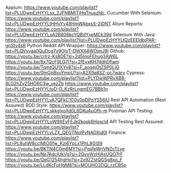 Appium: https://www.youtube.com/playlist?list=PLUDwpEzHYYLsx_2JFNBMITjHqTnuszhb_
Cucumber With Selenium: https://www.youtube.com/playlist?list=PLUDwpEzHYYLtHHyYv48HmWAbxsS-2iDNT
Allure Reports: https://www.youtube.com/playlist?list=PLUDwpEzHYYLsA2B806kcYQBdYxeMCk39d
Selenium With Java: https://www.youtube.com/playlist?list=PLUDwpEzHYYLtQzEEEldbjPAR-gnStv4sR
Python Reddit API Wrapper: https://www.youtube.com/playlist?list=PLQVvvaa0QuDcg7v9OIyT-DWXX4WOjmJ9I
Github:
    https://youtu.be/crlrz-Ks8DE?si=2d5InoFEhug3AW6L
    https://youtu.be/8x7QcF9LG7I?si=2fEvxKH7ddhDfiam
    https://youtu.be/TqmtQU1XYv8?si=F_aogejOtZSP0LIG
    https://youtu.be/0mGpBxuYmpU?si=A2X9a8SZ-oc7warv
Cypress:
    https://www.youtube.com/playlist?list=PLYDwWPRvXB8-8LG2hZv25HO6C3w_vezZb
    https://www.youtube.com/playlist?list=PLUDwpEzHYYLtoD-O_KzRrLngmEG7BBb1n
    https://www.youtube.com/playlist?list=PLUDwpEzHYYLvA7QFkC1C0y0pDPqYS56iU
Rest API Automation (Rest Assured) BDD Style: https://www.youtube.com/playlist?list=PLUDwpEzHYYLskkglxoXd0L6DKu4uOfh-m
Postman API Testing: https://www.youtube.com/playlist?list=PLUDwpEzHYYLuW9XEvFEJk2kqsk6HqscI4
API Testing Rest Assured: https://www.youtube.com/playlist?list=PLUDwpEzHYYLvLZX_QEGTNolPvNADXid0I
Finance: 
    https://www.youtube.com/playlist?list=PL8uhW8cclMiOSfw_Kzi6YpLx1PhL8GIS9
    https://youtu.be/BKTN4C0m6MY?si=PqsfeWriVNZcTLye
    https://youtu.be/Ne7AdclUkVg?si=2QyxWzHlAsUQO7rF
    https://youtu.be/QeG1254hgHo?si=2x9ZZstQGSg8xo_F
    https://youtu.be/LLdKcFpHgM8?si=MOUHO2DQi_rzCB5p
